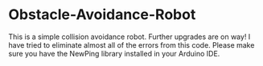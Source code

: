 # Obstacle-Avoidance-Robot

This is a simple collision avoidance robot. Further upgrades are on way! I have tried to eliminate almost all of the errors from this code. Please make sure you have the NewPing library installed in your Arduino IDE.

